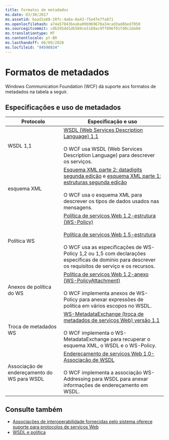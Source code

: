 ```yaml
---
title: Formatos de metadados
ms.date: 03/30/2017
ms.assetid: baad1e68-28fc-4a6a-8a43-75e47e7fa871
ms.openlocfilehash: a74a57843beaba09b969678a34cad3ad8bed7050
ms.sourcegitcommit: cdb295dd1db589ce5169ac9ff096f01fd0c2da9d
ms.translationtype: MT
ms.contentlocale: pt-BR
ms.lasthandoff: 06/09/2020
ms.locfileid: "84598834"
---
```

# <a name="metadata-formats"></a>Formatos de metadados
Windows Communication Foundation (WCF) dá suporte aos formatos de metadados na tabela a seguir.  
  
## <a name="metadata-specifications-and-usage"></a>Especificações e uso de metadados  
  
|Protocolo|Especificação e uso|  
|--------------|-----------------------------|  
|WSDL 1,1|[WSDL (Web Services Description Language) 1,1](https://www.w3.org/TR/wsdl/)<br /><br /> O WCF usa WSDL (Web Services Description Language) para descrever os serviços.|  
|esquema XML|[Esquema XML parte 2: datadigits segunda edição](https://www.w3.org/TR/2004/REC-xmlschema-2-20041028/) e [esquema XML parte 1: estruturas segunda edição](https://www.w3.org/TR/2004/REC-xmlschema-1-20041028/)<br /><br /> O WCF usa o esquema XML para descrever os tipos de dados usados nas mensagens.|  
|Política WS|[Política de serviços Web 1,2-estrutura (WS-Policy)](https://www.w3.org/Submission/WS-Policy/)<br /><br /> [Política de serviços Web 1,5-estrutura](https://www.w3.org/TR/ws-policy/)<br /><br /> O WCF usa as especificações de WS-Policy 1,2 ou 1,5 com declarações específicas de domínio para descrever os requisitos de serviço e os recursos.|  
|Anexos de política do WS|[Política de serviços Web 1,2-anexo (WS-PolicyAttachment)](https://www.w3.org/Submission/WS-PolicyAttachment/)<br /><br /> O WCF implementa anexos de WS-Policy para anexar expressões de política em vários escopos no WSDL.|  
|Troca de metadados WS|[WS-MetadataExchange (troca de metadados de serviços Web) versão 1,1](https://specs.xmlsoap.org/ws/2004/09/mex/WS-MetadataExchange.pdf)<br /><br /> O WCF implementa o WS-MetadataExchange para recuperar o esquema XML, o WSDL e o WS-Policy.|  
|Associação de endereçamento do WS para WSDL|[Endereçamento de serviços Web 1,0-Associação de WSDL](https://www.w3.org/TR/ws-addr-wsdl/)<br /><br /> O WCF implementa a associação WS-Addressing para WSDL para anexar informações de endereçamento em WSDL.|  
  
## <a name="see-also"></a>Consulte também

- [Associações de interoperabilidade fornecidas pelo sistema oferece suporte para protocolos de serviços Web](web-services-protocols-supported-by-system-provided-interoperability-bindings.md)
- [WSDL e política](wsdl-and-policy.md)
